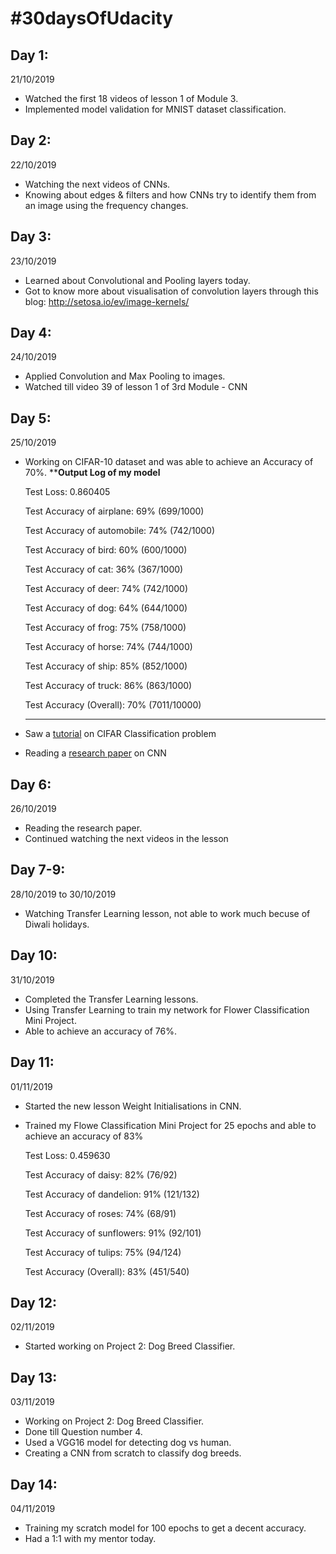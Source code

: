 # #30daysOfUdacity

## Day 1:
21/10/2019
  * Watched the first 18 videos of lesson 1 of Module 3.
  * Implemented model validation for MNIST dataset classification.

## Day 2:
22/10/2019
  * Watching the next videos of CNNs.
  * Knowing about edges & filters and how CNNs try to identify them from an image using the frequency changes.

## Day 3:
23/10/2019
  * Learned about Convolutional and Pooling layers today.
  * Got to know more about visualisation of convolution layers through this blog: http://setosa.io/ev/image-kernels/
 
## Day 4:
24/10/2019
  * Applied Convolution and Max Pooling to images.
  * Watched till video 39 of lesson 1 of 3rd Module - CNN
  
## Day 5:
25/10/2019
  * Working on CIFAR-10 dataset and was able to achieve an Accuracy of 70%.
    ************************Output Log of my model**********************
    
    Test Loss: 0.860405

    Test Accuracy of airplane: 69% (699/1000)
    
    Test Accuracy of automobile: 74% (742/1000)
    
    Test Accuracy of  bird: 60% (600/1000)
    
    Test Accuracy of   cat: 36% (367/1000)
    
    Test Accuracy of  deer: 74% (742/1000)
    
    Test Accuracy of   dog: 64% (644/1000)
    
    Test Accuracy of  frog: 75% (758/1000)
    
    Test Accuracy of horse: 74% (744/1000)
    
    Test Accuracy of  ship: 85% (852/1000)
    
    Test Accuracy of truck: 86% (863/1000)

    Test Accuracy (Overall): 70% (7011/10000)
    *********************************************************************

  * Saw a [tutorial](https://github.com/pytorch/tutorials/blob/master/beginner_source/blitz/cifar10_tutorial.py) on CIFAR Classification problem 
  * Reading a [research paper](https://arxiv.org/pdf/1603.07285.pdf) on CNN
  
 ## Day 6:
 26/10/2019
  * Reading the research paper.
  * Continued watching the next videos in the lesson
  
 ## Day 7-9:
 28/10/2019 to 30/10/2019
  * Watching Transfer Learning lesson, not able to work much becuse of Diwali holidays.
  
 ## Day 10:
 31/10/2019
  * Completed the Transfer Learning lessons.
  * Using Transfer Learning to train my network for Flower Classification Mini Project.
  * Able to achieve an accuracy of 76%.
  
 ## Day 11:
 01/11/2019
  * Started the new lesson Weight Initialisations in CNN.
  * Trained my Flowe Classification Mini Project for 25 epochs and able to achieve an accuracy of 83%
    
    Test Loss: 0.459630

    Test Accuracy of daisy: 82% (76/92)
    
    Test Accuracy of dandelion: 91% (121/132)
    
    Test Accuracy of roses: 74% (68/91)
    
    Test Accuracy of sunflowers: 91% (92/101)
    
    Test Accuracy of tulips: 75% (94/124)

    Test Accuracy (Overall): 83% (451/540)
    
  ## Day 12:
  02/11/2019
   * Started working on Project 2: Dog Breed Classifier. 
   
  ## Day 13:
  03/11/2019
   * Working on Project 2: Dog Breed Classifier.
   * Done till Question number 4.
   * Used a VGG16 model for detecting dog vs human.
   * Creating a CNN from scratch to classify dog breeds.
   
  ## Day 14:
  04/11/2019
   * Training my scratch model for 100 epochs to get a decent accuracy.
   * Had a 1:1 with my mentor today. 
